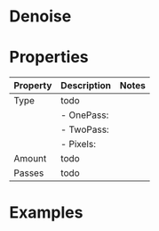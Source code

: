 # Denoise


# Properties


| Property | Description | Notes | 
| -------- | ----------- | ----- |
| Type | todo | |
| | - OnePass: <desc> | |
| | - TwoPass: <desc> | |
| | - Pixels: <desc> | |
| Amount | todo | |
| Passes | todo | |




# Examples

